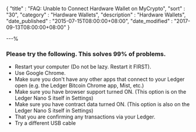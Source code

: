 {
"title"       : "FAQ: Unable to Connect Hardware Wallet on MyCrypto",
"sort"        : "30",
"category"    : "Hardware Wallets",
"description" : "Hardware Wallets",
"date_published" : "2015-07-15T08:00:00+08:00",
"date_modified"  : "2017-09-13T08:00:00+08:00"
}

---%


### Please try the following. This solves 99% of problems.

*   Restart your computer (Do not be lazy. Restart it FIRST).
*   Use Google Chrome.
*   Make sure you don't have any other apps that connect to your Ledger open (e.g. the Ledger Bitcoin Chrome app, Mist, etc.)
*   Make sure you have browser support turned ON. (This option is on the Ledger Nano S itself in Settings)
*   Make sure you have contract data turned ON. (This option is also on the Ledger Nano S itself in Settings)
*   That you are confirming any transactions via your Ledger.
*   Try a different USB cable
